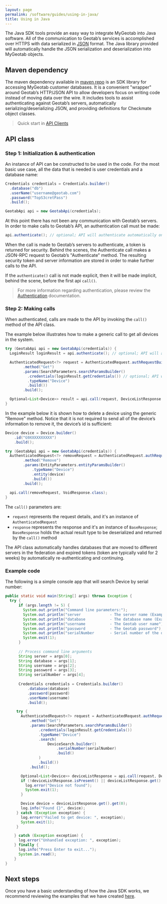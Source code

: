```yaml
---
layout: page
permalink: /software/guides/using-in-java/
title: Using in Java
---
```


The Java SDK tools provide an easy way to integrate MyGeotab into Java software. All of the communication to Geotab’s services is accomplished over HTTPS with data serialized in [JSON](http://en.wikipedia.org/wiki/JSON) format. The Java library provided will automatically handle the JSON serialization and deserialization into MyGeotab objects.

## Maven dependency

The maven dependency available in [maven repo](https://mvnrepository.com/artifact/com.geotab/java-sdk) is an SDK library for accessing MyGeotab customer databases. It is a convenient "wrapper" around Geotab’s HTTP/JSON API to allow developers focus on writing code instead of moving data over the wire. It includes tools to assist authenticating against Geotab’s servers, automatically serializing/deserializing JSON, and providing definitions for Checkmate object classes.

> Quick start in [API Clients](../../api/clients/#java)

## API class

### Step 1: Initialization & authentication

An instance of API can be constructed to be used in the code. For the most basic use case, all the data that is needed is user credentials and a database name:

```java
Credentials credentials = Credentials.builder()
  .database("db")
  .userName("username@geotab.com")
  .password("TopS3cretPass")
  .build();

GeotabApi api = new GeotabApi(credentials);
```

At this point there has not been any communication with Geotab’s servers. In order to make calls to Geotab’s API, an authentication call must be made:

```java
api.authenticate(); // optional; API will authenticate automatically on first `call()`
```

When the call is made to Geotab’s servers to authenticate, a token is returned for security. Behind the scenes, the Authenticate call makes a JSON-RPC request to Geotab’s "Authenticate" method. The resulting security token and server information are stored in order to make further calls to the API. 

If the `authenticate()` call is not made explicit, then it will be made implicit, behind the scene, before the first api `call()`.

> For more information regarding authentication, please review the [Authentication](../concepts/#authentication) documentation.

### Step 2: Making calls

When authenticated, calls are made to the API by invoking the `call()` method of the API class.

The example below illustrates how to make a generic call to get all devices in the system.

```java
try (GeotabApi api = new GeotabApi(credentials)) {
  LoginResult loginResult = api.authenticate(); // optional; API will authenticate automatically on first `call()`

  AuthenticatedRequest<?> request = AuthenticatedRequest.authRequestBuilder()
        .method("Get")
        .params(SearchParameters.searchParamsBuilder()
          .credentials(loginResult.getCredentials()) // optional; API will set this automatically if not provided, based on the authenticate() result
          .typeName("Device")
          .build())
        .build();

  Optional<List<Device>> result = api.call(request, DeviceListResponse.class);
}
```

In the example below it is shown how to delete a device using the generic "Remove" method. Notice that it is not required to send all of the device’s information to remove it, the device’s id is sufficient:

```java
Device device = Device.builder()
    .id("G9XXXXXXXXXX")
    .build();

try (GeotabApi api = new GeotabApi(credentials)) {
  AuthenticatedRequest<?> removeRequest = AuthenticatedRequest.authRequestBuilder()
        .method("Remove")
        .params(EntityParameters.entityParamsBuilder()
            .typeName("Device")
            .entity(device)
            .build())
        .build();
    
  api.call(removeRequest, VoidResponse.class);
}
```

The `call()` parameters are:
- `request` represents the request details, and it's an instance of `AuthenticatedRequest`
- `response` represents the response and it's an instance of `BaseResponse`; `BaseResponse` holds the actual result type to be deserialized and returned by the `call()` method

The API class automatically handles databases that are moved to different servers in the federation and expired tokens (token are typically valid for 2 weeks) by automatically re-authenticating and continuing.

### Example code

The following is a simple console app that will search Device by serial number:

```java
public static void main(String[] args) throws Exception {
  try {
      if (args.length != 5) {
        System.out.println("Command line parameters:");
        System.out.println("server             - The server name (Example: my.geotab.com)");
        System.out.println("database           - The database name (Example: G560)");
        System.out.println("username           - The Geotab user name");
        System.out.println("password           - The Geotab password");
        System.out.println("serialNumber       - Serial number of the device.");
        System.exit(1);
      }
    
      // Process command line arguments
      String server = args[0];
      String database = args[1];
      String username = args[2];
      String password = args[3];
      String serialNumber = args[4];
    
      Credentials credentials = Credentials.builder()
          .database(database)
          .password(password)
          .userName(username)
          .build();

     try {
       AuthenticatedRequest<?> request = AuthenticatedRequest.authRequestBuilder()
           .method("Get")
           .params(SearchParameters.searchParamsBuilder()
               .credentials(loginResult.getCredentials())
               .typeName("Device")
               .search(
                   DeviceSearch.builder()
                       .serialNumber(serialNumber)
                       .build()
               )
               .build())
           .build();

       Optional<List<Device>> deviceListResponse = api.call(request, DeviceListResponse.class);
       if (!deviceListResponse.isPresent() || deviceListResponse.get().isEmpty()) {
         log.error("Device not found");
         System.exit(1);
       }

       Device device = deviceListResponse.get().get(0);
       log.info("Found {}", device);
     } catch (Exception exception) {
       log.error("Failed to get device: ", exception);
       System.exit(1);
     }

    } catch (Exception exception) {
      log.error("Unhandled exception: ", exception);
    } finally {
      log.info("Press Enter to exit...");
      System.in.read();
    }
}
```

## Next steps

Once you have a basic understanding of how the Java SDK works, we recommend reviewing the examples that we have created [here](https://github.com/Geotab/sdk-java-samples).
